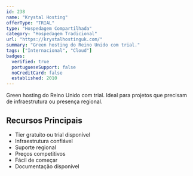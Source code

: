 ```yaml
---
id: 238
name: "Krystal Hosting"
offerType: "TRIAL"
type: "Hospedagem Compartilhada"
category: "Hospedagem Tradicional"
url: "https://krystalhostinguk.com/"
summary: "Green hosting do Reino Unido com trial."
tags: ["Internacional", "Cloud"]
badges:
  verified: true
  portugueseSupport: false
  noCreditCard: false
  established: 2010
---
```


Green hosting do Reino Unido com trial. Ideal para projetos que precisam de infraestrutura ou presença regional.

## Recursos Principais

- Tier gratuito ou trial disponível
- Infraestrutura confiável
- Suporte regional
- Preços competitivos
- Fácil de começar
- Documentação disponível
